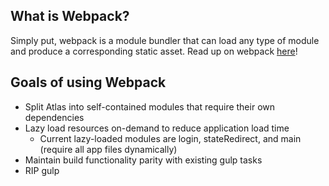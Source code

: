 ## What is Webpack? ##

Simply put, webpack is a module bundler that can load any type of module and produce a corresponding static asset. Read up on webpack [here](https://webpack.github.io/docs/what-is-webpack.html)!

## Goals of using Webpack ##

* Split Atlas into self-contained modules that require their own dependencies
* Lazy load resources on-demand to reduce application load time
  * Current lazy-loaded modules are login, stateRedirect, and main (require all app files dynamically)
* Maintain build functionality parity with existing gulp tasks
* RIP gulp
